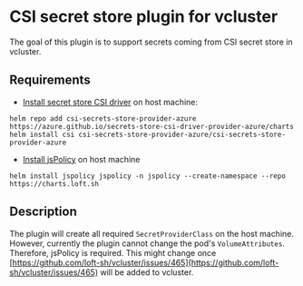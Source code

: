 # CSI secret store plugin for vcluster

The goal of this plugin is to support secrets coming from CSI secret store in vcluster. 

## Requirements

- [Install secret store CSI driver](https://azure.github.io/secrets-store-csi-driver-provider-azure/docs/getting-started/installation/#deployment-using-helm) on host machine: 
```shell script
helm repo add csi-secrets-store-provider-azure https://azure.github.io/secrets-store-csi-driver-provider-azure/charts
helm install csi csi-secrets-store-provider-azure/csi-secrets-store-provider-azure
```
- [Install jsPolicy](https://www.jspolicy.com/docs/quickstart) on host machine
```shell script
helm install jspolicy jspolicy -n jspolicy --create-namespace --repo https://charts.loft.sh
```

## Description

The plugin will create all required `SecretProviderClass` on the host machine. However, currently the plugin cannot change the pod's `VolumeAttributes`. Therefore, jsPolicy is required.  This might change once [https://github.com/loft-sh/vcluster/issues/465](https://github.com/loft-sh/vcluster/issues/465) will be added to vcluster.
